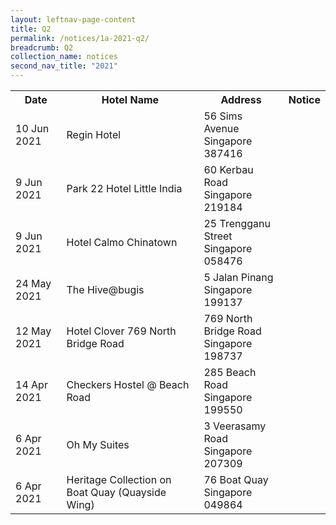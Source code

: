 ```yaml
---
layout: leftnav-page-content
title: Q2 
permalink: /notices/1a-2021-q2/
breadcrumb: Q2
collection_name: notices
second_nav_title: "2021"
---
```


<table>
   <tr>
    <th>Date</th>
    <th>Hotel Name</th>
    <th>Address</th>
    <th>Notice</th>
  </tr>
    <tr>
    <td>10 Jun 2021</td>
    <td>Regin Hotel</td>
    <td>56 Sims Avenue <br>Singapore 387416<br></td>
    <td><a href="/files/Regin Hotel.pdf"></a></td>
  </tr>
    <tr>
    <td>9 Jun 2021</td>
    <td>Park 22 Hotel Little India</td>
    <td>60 Kerbau Road <br>Singapore 219184<br></td>
    <td><a href="/files/Park 22 Hotel Little India.pdf"></a></td>
  </tr>
    <tr>
    <td>9 Jun 2021</td>
    <td>Hotel Calmo Chinatown</td>
    <td>25 Trengganu Street <br>Singapore 058476<br></td>
    <td><a href="/files/Hotel Calmo Chinatown.pdf"></a></td>
  </tr>
    <tr>
    <td>24 May 2021</td>
    <td>The Hive@bugis</td>
    <td>5 Jalan Pinang <br>Singapore 199137<br></td>
    <td><a href="/files/The Hiveatbugis.pdf"></a></td>
  </tr>
    <tr>
    <td>12 May 2021</td>
    <td>Hotel Clover 769 North Bridge Road</td>
    <td>769 North Bridge Road <br>Singapore 198737<br></td>
    <td><a href="/files/Hotel Clover 769 North Bridge Road.pdf"></a></td>
  </tr>
    <tr>
    <td>14 Apr 2021</td>
    <td>Checkers Hostel @ Beach Road</td>
    <td>285 Beach Road <br>Singapore 199550<br></td>
    <td><a href="/files/Checkers Hostel at Beach Road.pdf"></a></td>
  </tr>
    <tr>
    <td>6 Apr 2021</td>
    <td>Oh My Suites</td>
    <td>3 Veerasamy Road <br>Singapore 207309<br></td>
    <td><a href="/files/Oh My Suites.pdf"></a></td>
  </tr>
    <tr>
    <td>6 Apr 2021</td>
    <td>Heritage Collection on Boat Quay (Quayside Wing)</td>
    <td>76 Boat Quay <br>Singapore 049864<br></td>
    <td><a href="/files/Heritage Collection on Boat Quay (Quayside Wing).pdf"></a></td>
  </tr>
